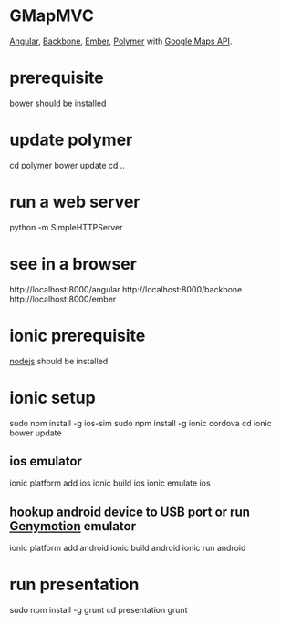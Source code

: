 GMapMVC
=======

[Angular](https://angularjs.org/), 
[Backbone](http://backbonejs.org/), 
[Ember](http://emberjs.com/),
[Polymer](https://www.polymer-project.org/) 
with [Google Maps API](https://developers.google.com/maps/web/). 

# prerequisite
[bower](http://bower.io/) should be installed 
# update polymer
cd polymer
bower update
cd ..

# run a web server
python -m SimpleHTTPServer

# see in a browser
http://localhost:8000/angular
http://localhost:8000/backbone
http://localhost:8000/ember

# ionic prerequisite
[nodejs](https://nodejs.org/) should be installed
# ionic setup
sudo npm install -g ios-sim
sudo npm install -g ionic cordova
cd ionic
bower update  

## ios emulator
ionic platform add ios
ionic build ios
ionic emulate ios

## hookup android device to USB port or run [Genymotion](http://www.genymotion.com) emulator
ionic platform add android
ionic build android
ionic run android

# run presentation
sudo npm install -g grunt
cd presentation
grunt
